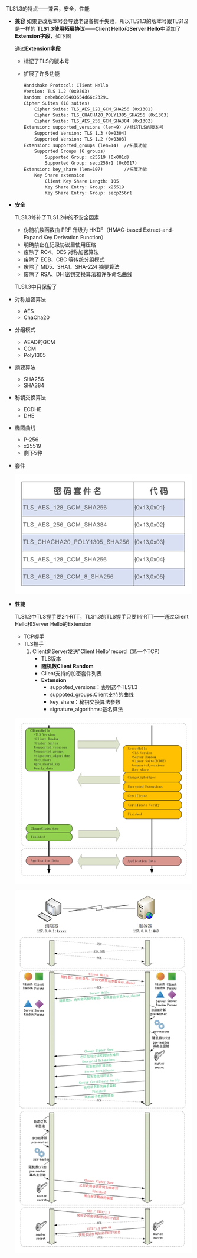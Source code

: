 TLS1.3的特点——兼容，安全，性能   

* **兼容**
  如果更改版本号会导致老设备握手失败，所以TLS1.3的版本号跟TLS1.2是一样的
  **TLS1.3使用拓展协议**——**Client Hello**和**Server Hello**中添加了**Extension字段**，如下图
  
  通过**Extension字段**
  
  * 标记了TLS的版本号
  * 扩展了许多功能
    
    ```
    Handshake Protocol: Client Hello
    Version: TLS 1.2 (0x0303)
    Random: cebeb6c05403654d66c2329…
    Cipher Suites (18 suites)
        Cipher Suite: TLS_AES_128_GCM_SHA256 (0x1301)
        Cipher Suite: TLS_CHACHA20_POLY1305_SHA256 (0x1303)
        Cipher Suite: TLS_AES_256_GCM_SHA384 (0x1302)
    Extension: supported_versions (len=9) //标记TLS的版本号
        Supported Version: TLS 1.3 (0x0304)
        Supported Version: TLS 1.2 (0x0303)
    Extension: supported_groups (len=14)  //拓展功能
        Supported Groups (6 groups)
            Supported Group: x25519 (0x001d)
            Supported Group: secp256r1 (0x0017)
    Extension: key_share (len=107)        //拓展功能
        Key Share extension
            Client Key Share Length: 105
            Key Share Entry: Group: x25519
            Key Share Entry: Group: secp256r1
    ```

* **安全**
  
  TLS1.3修补了TLS1.2中的不安全因素
  
  * 伪随机数函数由 PRF 升级为 HKDF（HMAC-based Extract-and-Expand Key Derivation Function）
  * 明确禁止在记录协议里使用压缩
  * 废除了 RC4、DES 对称加密算法
  * 废除了 ECB、CBC 等传统分组模式
  * 废除了 MD5、SHA1、SHA-224 摘要算法
  * 废除了 RSA、DH 密钥交换算法和许多命名曲线

  TLS1.3中只保留了

* 对称加密算法
  
  * AES
  * ChaCha20

* 分组模式
  
  * AEAD的GCM
  * CCM
  * Poly1305

* 摘要算法
  
  * SHA256
  * SHA384

* 秘钥交换算法
  
  * ECDHE
  * DHE

* 椭圆曲线
  
  * P-256
  * x25519
  * 剩下5种

* 套件
  
  ![1](p\img_5.png)

* **性能**
  
  TLS1.2中TLS握手要2个RTT，TLS1.3的TLS握手只要1个RTT——通过Client Hello和Server Hello的Extension
  
  * TCP握手
  * TLS握手
    1. Client向Server发送"Client Hello"record（第一个TCP）
       * TLS版本
       * **随机数Client Random**
       * Client支持的加密套件列表
       * **Extension**
         * suppoted_versions：表明这个TLS1.3
         * suppoted_groups:Client支持的曲线
         * key_share：秘钥交换算法参数
         * signature_algorithms:签名算法
  
  ![1](p\img_6.png)
  
  ![1](p\img_7.png)